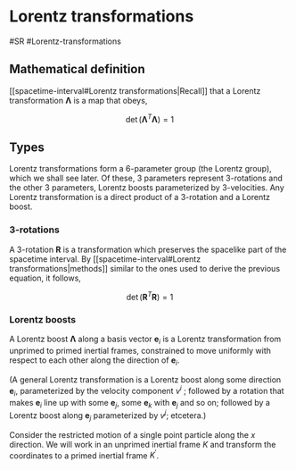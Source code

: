 # Lorentz transformations
#SR #Lorentz-transformations 

## Mathematical definition
[[spacetime-interval#Lorentz transformations|Recall]] that a Lorentz transformation $\pmb{\Lambda}$ is a map that obeys,

$$\det \left( \pmb{\Lambda}^T \pmb{\Lambda} \right) = 1$$

## Types
Lorentz transformations form a 6-parameter group (the Lorentz group), which we shall see later. Of these, 3 parameters represent 3-rotations and the other 3 parameters, Lorentz boosts parameterized by 3-velocities. Any Lorentz transformation is a direct product of a 3-rotation and a Lorentz boost.

### 3-rotations
A 3-rotation $\pmb{R}$ is a transformation which preserves the spacelike part of the spacetime interval. By [[spacetime-interval#Lorentz transformations|methods]] similar to the ones used to derive the previous equation, it follows,

$$\det \left( \pmb{R}^T \pmb{R} \right) = 1$$

### Lorentz boosts
A Lorentz boost $\pmb{\Lambda}$ along a basis vector $\pmb{e}_i$ is a Lorentz transformation from unprimed to primed inertial frames, constrained to move uniformly with respect to each other along the direction of $\pmb{e}_i$.

(A general Lorentz transformation is a Lorentz boost along some direction $\pmb{e}_i$, parameterized by the velocity component $v^i$ ; followed by a rotation that makes $\pmb{e}_i$ line up with some $\pmb{e}_j$, some $\pmb{e}_k$ with $\pmb{e}_j$ and so on; followed by a Lorentz boost along $\pmb{e}_j$ parameterized by $v^j$; etcetera.)

Consider the restricted motion of a single point particle along the $x$ direction. We will work in an unprimed inertial frame $K$ and transform the coordinates to a primed inertial frame $K^\prime$.






